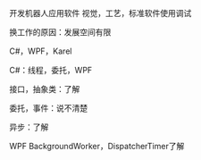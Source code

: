 开发机器人应用软件
视觉，工艺，标准软件使用调试

换工作的原因：发展空间有限

C#，WPF，Karel

C#：线程，委托，WPF

接口，抽象类：了解

委托，事件：说不清楚

异步：了解

WPF BackgroundWorker，DispatcherTimer了解